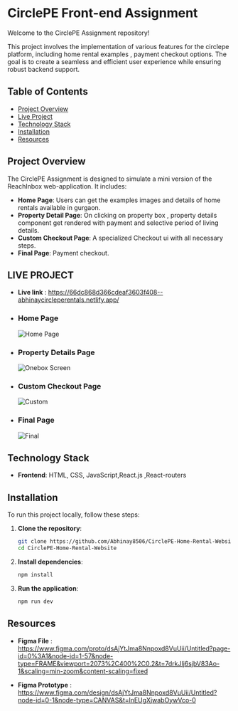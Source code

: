 # CirclePE Front-end Assignment

Welcome to the CirclePE Assignment repository!

This project involves the implementation of various features for the circlepe platform, including home rental examples , payment checkout options. The goal is to create a seamless and efficient user experience while ensuring robust backend support.

## Table of Contents

- [Project Overview](#project-overview)
- [Live Project](#live-project)
- [Technology Stack](#technology-stack)
- [Installation](#installation)
- [Resources](#resources)


## Project Overview

The CirclePE Assignment is designed to simulate a mini version of the ReachInbox web-application. It includes:

- **Home Page**: Users can get the examples images and details of home rentals available in gurgaon.
- **Property Detail Page**: On clicking on property box , property details component get rendered with payment and selective period of living details.
- **Custom Checkout Page**: A specialized Checkout ui with all necessary steps.
- **Final Page**: Payment checkout.

## LIVE PROJECT

  - **Live link** : https://66dc868d366cdeaf3603f408--abhinaycircleperentals.netlify.app/

  - ### Home Page
    ![Home Page](https://github.com/Abhinay8506/CirclePE-Home-Rental-Website/blob/main/src/assets/imagepro12.png)

  - ### Property Details Page
    ![Onebox Screen](https://github.com/Abhinay8506/CirclePE-Home-Rental-Website/blob/main/src/assets/imagepro2.png)

  - ### Custom Checkout Page
    ![Custom](https://github.com/Abhinay8506/CirclePE-Home-Rental-Website/blob/main/src/assets/imagepro3.png)

  - ### Final Page
    ![Final](https://github.com/Abhinay8506/CirclePE-Home-Rental-Website/blob/main/src/assets/imagepro4.png)

## Technology Stack

- **Frontend**: HTML, CSS, JavaScript,React.js ,React-routers

## Installation

To run this project locally, follow these steps:

1. **Clone the repository**:
   ```bash
   git clone https://github.com/Abhinay8506/CirclePE-Home-Rental-Website.git
   cd CirclePE-Home-Rental-Website

2. **Install dependencies**:
   ```bash
   npm install

3. **Run the application**:
   ```bash
   npm run dev


## Resources

 - **Figma File** : https://www.figma.com/proto/dsAjYtJma8Nnpoxd8VuUii/Untitled?page-id=0%3A1&node-id=1-57&node-type=FRAME&viewport=2073%2C400%2C0.2&t=7drkJlj6sjbV83Ao-1&scaling=min-zoom&content-scaling=fixed
   
 - **Figma Prototype** : https://www.figma.com/design/dsAjYtJma8Nnpoxd8VuUii/Untitled?node-id=0-1&node-type=CANVAS&t=lnEUgXjwabOywVco-0
